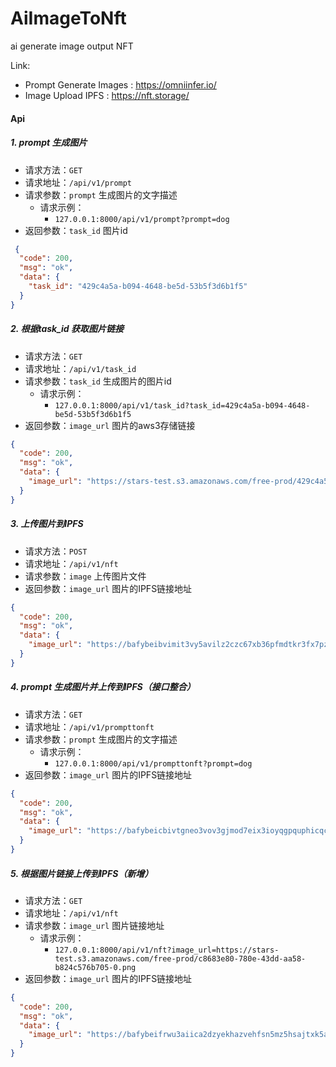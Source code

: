 # AiImageToNft
ai generate image output NFT

Link:
- Prompt Generate Images : https://omniinfer.io/
- Image Upload IPFS : https://nft.storage/



#### Api 
##### 1. prompt 生成图片  
- 请求方法：`GET`
- 请求地址：`/api/v1/prompt`
- 请求参数：`prompt` 生成图片的文字描述
  - 请求示例：
    - `127.0.0.1:8000/api/v1/prompt?prompt=dog`
- 返回参数：`task_id` 图片id

```json
 {
  "code": 200,
  "msg": "ok",
  "data": {
    "task_id": "429c4a5a-b094-4648-be5d-53b5f3d6b1f5"
  }
}
```


##### 2. 根据task_id 获取图片链接
- 请求方法：`GET`
- 请求地址：`/api/v1/task_id`
- 请求参数：`task_id` 生成图片的图片id 
  - 请求示例：
    - `127.0.0.1:8000/api/v1/task_id?task_id=429c4a5a-b094-4648-be5d-53b5f3d6b1f5`
- 返回参数：`image_url` 图片的aws3存储链接

```json
{
  "code": 200,
  "msg": "ok",
  "data": {
    "image_url": "https://stars-test.s3.amazonaws.com/free-prod/429c4a5a-b094-4648-be5d-53b5f3d6b1f5-0.png"
  }
}
```

##### 3. 上传图片到IPFS
- 请求方法：`POST`
- 请求地址：`/api/v1/nft`
- 请求参数：`image` 上传图片文件
- 返回参数：`image_url` 图片的IPFS链接地址

```json
{
  "code": 200,
  "msg": "ok",
  "data": {
    "image_url": "https://bafybeibvimit3vy5avilz2czc67xb36pfmdtkr3fx7pzaucrujhr62qifi.ipfs.nftstorage.link/111.png"
  }
}
```


##### 4. prompt 生成图片并上传到IPFS（接口整合）
- 请求方法：`GET`
- 请求地址：`/api/v1/prompttonft`
- 请求参数：`prompt` 生成图片的文字描述
  - 请求示例：
    - `127.0.0.1:8000/api/v1/prompttonft?prompt=dog`
- 返回参数：`image_url` 图片的IPFS链接地址

```json
{
  "code": 200,
  "msg": "ok",
  "data": {
    "image_url": "https://bafybeicbivtgneo3vov3gjmod7eix3ioyqgpquphicqcwtnug53wr7juey.ipfs.nftstorage.link/dog"
  }
}
```

##### 5. 根据图片链接上传到IPFS（新增）
- 请求方法：`GET`
- 请求地址：`/api/v1/nft`
- 请求参数：`image_url` 图片链接地址
  - 请求示例：
    - `127.0.0.1:8000/api/v1/nft?image_url=https://stars-test.s3.amazonaws.com/free-prod/c8683e80-780e-43dd-aa58-b824c576b705-0.png`
- 返回参数：`image_url` 图片的IPFS链接地址

```json
{
  "code": 200,
  "msg": "ok",
  "data": {
    "image_url": "https://bafybeifrwu3aiica2dzyekhazvehfsn5mz5hsajtxk5asujsnm5dfnpz2i.ipfs.nftstorage.link/c8683e80-780e-43dd-aa58-b824c576b705-0.png"
  }
}
```